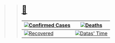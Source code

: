 >>
>> # [🦠](http://ncov.mohw.go.kr/en/)
>> | [![Confirmed Cases](https://raw.githubusercontent.com/corcc/corcc/use-recursive-save/badge/case/counter/confirmed.svg)](https://github.com/corcc/corcc) | [![Deaths](https://raw.githubusercontent.com/corcc/corcc/use-recursive-save/badge/case/counter/deaths.svg)](https://github.com/corcc/corcc) |
>> |-|-|
>> | [![Recovered](https://raw.githubusercontent.com/corcc/corcc/use-recursive-save/badge/case/counter/recovered.svg)](https://github.com/corcc/corcc) | [![Datas' Time](https://raw.githubusercontent.com/corcc/corcc/use-recursive-save/badge/case/counter/dataTime.svg)](https://github.com/corcc/corcc) |
>>